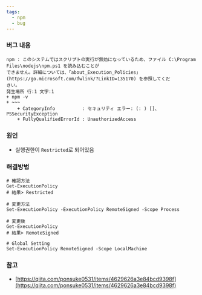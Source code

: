 ```yaml
---
tags:
  - npm
  - bug
---
```

### 버그 내용
```shell
npm : このシステムではスクリプトの実行が無効になっているため、ファイル C:\Program Files\nodejs\npm.ps1 を読み込むことが
できません。詳細については、「about_Execution_Policies」(https://go.microsoft.com/fwlink/?LinkID=135170) を参照してくだ
さい。
発生場所 行:1 文字:1
+ npm -v
+ ~~~
    + CategoryInfo          : セキュリティ エラー: (: ) []、PSSecurityException
    + FullyQualifiedErrorId : UnauthorizedAccess
```

### 원인
- 실행권한이 `Restricted`로 되어있음

### 해결방법
```shell
# 確認方法
Get-ExecutionPolicy
# 結果> Restricted

# 変更方法
Set-ExecutionPolicy -ExecutionPolicy RemoteSigned -Scope Process

# 変更後
Get-ExecutionPolicy
# 結果> RemoteSigned

# Global Setting
Set-ExecutionPolicy RemoteSigned -Scope LocalMachine
```

### 참고
- [https://qiita.com/ponsuke0531/items/4629626a3e84bcd9398f](https://qiita.com/ponsuke0531/items/4629626a3e84bcd9398f)